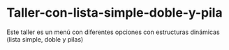 # Taller-con-lista-simple-doble-y-pila
Este taller es un menú con diferentes opciones con estructuras dinámicas (lista simple, doble y pilas)
